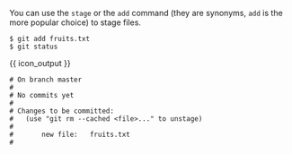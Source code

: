 You can use the `stage` or the `add` command (they are synonyms, `add` is the more popular choice) to stage files.

```{.no-line-numbers}
$ git add fruits.txt
$ git status
```
{{ icon_output }}
```{.no-line-numbers}
# On branch master
#
# No commits yet
#
# Changes to be committed:
#   (use "git rm --cached <file>..." to unstage)
#
#       new file:   fruits.txt
#
```
